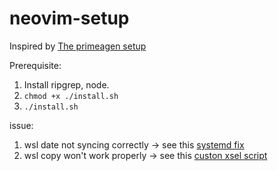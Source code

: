 # neovim-setup
Inspired by [The primeagen setup](https://www.youtube.com/watch?v=w7i4amO_zaE)


Prerequisite: 
1. Install ripgrep, node.
2. `chmod +x ./install.sh`
3. `./install.sh`


issue:
1. wsl date not syncing correctly -> see this [systemd fix](https://github.com/microsoft/WSL/issues/8204#issuecomment-1338334154)
2. wsl copy won't work properly -> see this [custon xsel script](https://lloydrochester.com/post/vim/wsl-neovim-copy-paste/)
